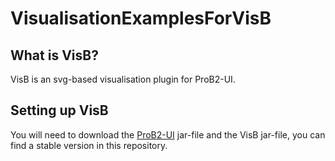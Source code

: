 # VisualisationExamplesForVisB

## What is VisB?

VisB is an svg-based visualisation plugin for ProB2-UI.

## Setting up VisB

You will need to download the [ProB2-UI](https://www3.hhu.de/stups/prob/index.php?title=Download&oldid=4163#ProB2_UI_using_Java_FX) jar-file and the VisB jar-file, you can find a stable version in this repository.
